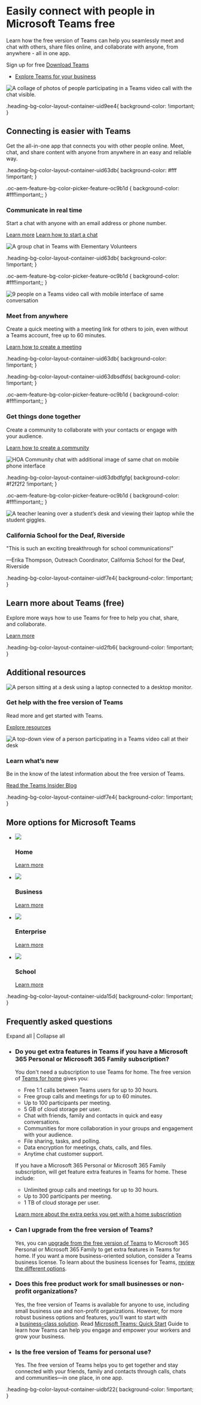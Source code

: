 # Easily connect with people in Microsoft Teams free

Learn how the free version of Teams can help you seamlessly meet and chat with others, share files online, and collaborate with anyone, from anywhere - all in one app.

Sign up for free [Download Teams](https://www.microsoft.com/en-us/microsoft-teams/download-app)

- [Explore Teams for your business](https://www.microsoft.com/en-us/microsoft-teams/small-medium-business)

 ![A collage of photos of people participating in a Teams video call with the chat visible.](https://cdn-dynmedia-1.microsoft.com/is/image/microsoftcorp/Blade002_Hero_1920x598.5?resMode=sharp2&op_usm=1.5,0.65,15,0&wid=1920&hei=599&qlt=100&fit=stretch)

.heading-bg-color-layout-container-uid9ee4{ background-color: !important; }

## Connecting is easier with Teams

Get the all-in-one app that connects you with other people online. Meet, chat, and share content with anyone from anywhere in an easy and reliable way.

.heading-bg-color-layout-container-uid63db{ background-color: #fff !important; }

.oc-aem-feature-bg-color-picker-feature-oc9b1d { background-color: #fff!important;; }

### Communicate in real time

Start a chat with anyone with an email address or phone number.

[Learn more](https://www.microsoft.com/en-us/microsoft-teams/instant-messaging) [Learn how to start a chat](https://go.microsoft.com/fwlink/?linkid=2269025&clcid=0x409&culture=en-us&country=us)

![A group chat in Teams with Elementary Volunteers](https://cdn-dynmedia-1.microsoft.com/is/image/microsoftcorp/Communicate-in-real-time_1920x1240?resMode=sharp2&op_usm=1.5,0.65,15,0&wid=1920&qlt=100&fit=constrain)

.heading-bg-color-layout-container-uid63db{ background-color: !important; }

.oc-aem-feature-bg-color-picker-feature-oc9b1d { background-color: #fff!important;; }

![9 people on a Teams video call with mobile interface of same conversation](https://cdn-dynmedia-1.microsoft.com/is/image/microsoftcorp/Meet-from-anywhere_1920x1240?resMode=sharp2&op_usm=1.5,0.65,15,0&wid=1920&qlt=100&fit=constrain)

### Meet from anywhere

Create a quick meeting with a meeting link for others to join, even without a Teams account, free up to 60 minutes.

[Learn how to create a meeting](https://go.microsoft.com/fwlink/?linkid=2269120&clcid=0x409&culture=en-us&country=us)

.heading-bg-color-layout-container-uid63db{ background-color: !important; }

.heading-bg-color-layout-container-uid63dbsdfds{ background-color: !important; }

.oc-aem-feature-bg-color-picker-feature-oc9b1d { background-color: #fff!important;; }

### Get things done together

Create a community to collaborate with your contacts or engage with your audience.

[Learn how to create a community](https://go.microsoft.com/fwlink/?linkid=2268922&clcid=0x409&culture=en-us&country=us)

![HOA Community chat with additional image of same chat on mobile phone interface](https://cdn-dynmedia-1.microsoft.com/is/image/microsoftcorp/Get-things-done-together_1920x1240?resMode=sharp2&op_usm=1.5,0.65,15,0&wid=1920&qlt=100&fit=constrain)

.heading-bg-color-layout-container-uid63dbdfgfg{ background-color: #f2f2f2 !important; }

.oc-aem-feature-bg-color-picker-feature-oc9b1d { background-color: #fff!important;; }

![A teacher leaning over a student’s desk and viewing their laptop while the student giggles.](https://cdn-dynmedia-1.microsoft.com/is/image/microsoftcorp/Blade008_CaliforniaSchoolFor_800x450?resMode=sharp2&op_usm=1.5,0.65,15,0&wid=1920&qlt=100&fit=constrain)

### California School for the Deaf, Riverside

"This is such an exciting breakthrough for school communications!"

—Erika Thompson, Outreach Coordinator, California School for the Deaf, Riverside  

.heading-bg-color-layout-container-uidf7e4{ background-color: !important; }

## Learn more about Teams (free)​

Explore more ways how to use Teams for free to help you chat, share, and collaborate.​

[Learn more](https://www.microsoft.com/en-us/microsoft-teams/teams-for-home)

.heading-bg-color-layout-container-uid2fb6{ background-color: !important; }

## Additional resources

![A person sitting at a desk using a laptop connected to a desktop monitor.](https://cdn-dynmedia-1.microsoft.com/is/image/microsoftcorp/Blade009_GetHelpWith_792x444_a?resMode=sharp2&op_usm=1.5,0.65,15,0&wid=1584&hei=443&qlt=85&fit=constrain)

### Get help with the free version of Teams

Read more and get started with Teams.

[Explore resources](https://go.microsoft.com/fwlink/?linkid=2226608&clcid=0x409&culture=en-us&country=us)

![A top-down view of a person participating in a Teams video call at their desk](https://cdn-dynmedia-1.microsoft.com/is/image/microsoftcorp/Blade009_LearnWhatsNew_792x444_b?resMode=sharp2&op_usm=1.5,0.65,15,0&wid=1584&hei=443&qlt=100&fit=constrain)

### Learn what’s new

Be in the know of the latest information about the free version of Teams.

[Read the Teams Insider Blog](https://go.microsoft.com/fwlink/?linkid=2267572&clcid=0x409&culture=en-us&country=us)

.heading-bg-color-layout-container-uidf7e4{ background-color: !important; }

## More options for Microsoft Teams

- ![](https://cdn-dynmedia-1.microsoft.com/is/content/microsoftcorp/Home-1)
    
    ### Home
    
    [Learn more](https://www.microsoft.com/en-us/microsoft-teams/teams-for-home)
    
- ![](https://cdn-dynmedia-1.microsoft.com/is/content/microsoftcorp/Business)
    
    ### Business
    
    [Learn more](https://www.microsoft.com/en-us/microsoft-teams/small-medium-business)
    
- ![](https://cdn-dynmedia-1.microsoft.com/is/content/microsoftcorp/Enterprise)
    
    ### Enterprise
    
    [Learn more](https://www.microsoft.com/en-us/microsoft-teams/enterprise)
    
- ![](https://cdn-dynmedia-1.microsoft.com/is/content/microsoftcorp/Education)
    
    ### School
    
    [Learn more](https://www.microsoft.com/en-us/microsoft-teams/education)
    

.heading-bg-color-layout-container-uida15d{ background-color: !important; }

## Frequently asked questions

Expand all | Collapse all

- ### Do you get extra features in Teams if you have a Microsoft 365 Personal or Microsoft 365 Family subscription?​
    
    You don't need a subscription to use Teams for home. The free version of [Teams for home](https://www.microsoft.com/en-us/microsoft-teams/teams-for-home) gives you:
    
    - Free 1:1 calls between Teams users for up to 30 hours.​
    - Free group calls and meetings for up to 60 minutes.​
    - Up to 100 participants per meeting.​
    - 5 GB of cloud storage per user.​
    - Chat with friends, family and contacts in quick and easy conversations.​
    - Communities for more collaboration in your groups and engagement with your audience.​
    - File sharing, tasks, and polling.​
    - Data encryption for meetings, chats, calls, and files.​
    - Anytime chat customer support.​
    
    If you have a Microsoft 365 Personal or Microsoft 365 Family subscription, will get feature extra features in Teams for home. These include: ​
    
    - Unlimited group calls and meetings for up to 30 hours.​
    - Up to 300 participants per meeting.​
    - 1 TB of cloud storage per user.​
    
    [Learn more about the extra perks you get with a home subscription](https://www.microsoft.com/en-us/microsoft-teams/compare-microsoft-teams-home-options)​
    
- ### Can I upgrade from the free version of Teams?
    
    Yes, you can [upgrade from the free version of Teams](https://www.microsoft.com/en-us/microsoft-teams/upgrade-teams) to Microsoft 365 Personal or Microsoft 365 Family to get extra features in Teams for home. If you want a more business-oriented solution, consider a Teams business license. To learn about the business licenses for Teams, [review the different options](https://www.microsoft.com/en-us/microsoft-teams/compare-microsoft-teams-business-options).
    
- ### Does this free product work for small businesses or non-profit organizations?​
    
    Yes, the free version of Teams is available for anyone to use, including small business use and non-profit organizations. However, for more robust business options and features, you’ll want to start with a [business-class solution](https://www.microsoft.com/en-us/microsoft-teams/compare-microsoft-teams-business-options). Read [Microsoft Teams: Quick Start](https://go.microsoft.com/fwlink/?linkid=2226068) Guide to learn how Teams can help you engage and empower your workers and grow your business.
    
- ### Is the free version of Teams for personal use?
    
    Yes. The free version of Teams helps you to get together and stay connected with your friends, family and contacts through calls, chats and communities—in one place, in one app.​
    

.heading-bg-color-layout-container-uidbf22{ background-color: !important; }